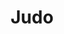 ---
title: "Judo"
subtitle: ""
# meta description
description: "This is judo's page."
draft: false

service:
  enable : true
  service_item:
    # service item loop
    - title : "Judo lajina"
      images:
      - "../../images/judothrow2.jpg"
      content : "Judo on maailman levinnein ja harrastajamääriltään suurin kamppailulaji. Kansainväliseen judoliittoon IJF kuuluu 200 jäsenmaata. Judo on olympialajien joukossa viidenneksi suurin laji kansainvälisen liiton jäsenmaiden lukumäärällä mitattuna. Euroopassa lajia harrastaa yli kaksi miljoonaa ihmistä. Suomessa seuroja on 123 ja harrastajia niissä yhteensä n. 12.500.
      <br><br>
      Judo syntyi 1880-luvulla, kun lajin kehittäjä, kasvatustieteen professori, Jigoro Kano muokkasi vanhoista japanilaista taistelutaidoista liikuntamuodon, jossa vastustajaa vahingoittamatta voitiin kilpailla. Judo esiteltiin ensimmäisen kerran Suomessa jo vuonna 1890, jolloin lajin kehittäjä vieraili Helsingissä. Varsinainen judotoiminta alkoi Suomessa 1954. Suomen Judoliitto ry perustettiin vuonna 1958. Olympialajiksi judo valittiin 1964."
        
    # service item loop
    - title : "Judo Kokkolassa"
      images:
      - "../../images/judochoke1.jpg"
      content : "Kokkolassa Judoa on harrastettu kahdeksankymmentäluvun alusta. Aluksi toimittiin Kokkolan Veikkojen puitteissa. Vuodesta 1993 alkaen on toimittu Kokkolan Budon Judojaostona. Judokoita seurassa on noin 30, joista aktiivisesti kilpailevia 5-10 judokaa.<br><br>
      Menestystä on tullut aluemestaruuskisoista.
      Kokkolan Budossa joukkoon mahtuu harrastamaan sekä kunto- että kisajudoa. Mattojudoa seurassamme arvostetaan erityisesti.
      <br><br>
      **Tiedustelut:**<br>
      Jukka Aalto : 050 351 0976<br>
      Timo Sivula: 045 624 5150"
        
    # service item loop
    - title : "Muksujudo- ja perhejudo"
      images:
      - "../../images/judoukemi.jpg"
      content : "Kokkolan Budon muksujudoon pääsee 3 – 6 vuotiaana aikuisen kanssa. Nimi Judo tarkoittaa pehmeää tietä ja sen mukaisesti vastustajaa ei lyödä eikä potkita, vaan Judo opettaa joustamaan sekä fyysisesti että henkisesti. <br><br>

      Mitä nuorempana aloittaa, sen paremmat mahdollisuudet ovat elinikäisen oppimisen aikana omaksua vaikeatkin tekniikat niin, että ne ovat mahdollisimman luontevia. Tärkeintä on opetella käytöstapoja ja toisen kunnioittamisen periaatetta. Itsensä hallitseva ja judon periaatteet tunteva judoka on henkisesti ja fyysisesti vahva myös judotatamin ulkopuolella. Judon arvot: joustaminen, yhteinen hyvä ja hyödyn maksimointi tukevat tätä kehitystä.<br><br>

      3-6 vuotiaat opettelevat judoa muksujudossa leikin ja kisaamisen varjolla yhdessä vanhemman kanssa. Iän karttumisen myötä opetellaan vaikeampia asioita.  Muksujudo kehittää lapsen motoriikkaa, kordinaatiota, ryhmätyöskentelytaitoja sekä oikeanlaista rohkeutta tehdä uusia asioita, auttaen näin lapsen kokonaiskehitystä." 

timetable:
  enable : true
  title : "Judon harjoitusajat"
  timetable_item :
  # timetable_item
    - name : "Judon peruskurssi ja ylemmät vyöt"
      time1 : "Tiistai klo 18:00-19:30"
      time1location : (Martial Arts Center)
      time2 : "Torstai klo 18:00-19:00"
      time2location : (Martial Arts Center)

  # timetable_item
    - name : "Junnujudo"
      time1 : "Tiistai klo 16:00-17:00"
      time1location : "(Martial Arts Center)"
      time2 : "Perjantai klo 16:00-17:00"
      time2location : "(Kampushalli)"
  # timetable_item
    - name : "Muksu- ja perhejudo"
      time1 : "Sunnuntai klo 10:00-11:00"
      time1location : (Martial Arts Center)

  # timetable_item
    - name : "Judo katatreenit"
      time1 : "Sunnuntai klo 15:30-16:30"
      time1location : (Martial Arts Center)

coaches:
  enable : true
  title: "Judon valmentajat"
  coach_item:
  # valmentaja_item
    - name : "Rachid El Kadiri"
      belt : "3. dan musta vyö"
      beltcolor : "#222"
      image : "../../images/Rachid El Kadiri.png"
      description : "Peruskurssin ja ylempien vöiden valmentaja"
  # valmentaja_item
    - name : "Timo Sivula"
      belt : "1. dan musta vyö"
      beltcolor : "#222"
      image : "../../images/Timo Sivula.png"
      description : "Katakurssin valmentaja"
  # valmentaja_item
    - name : "Jukka Aalto"
      belt : "1. kyu ruskea vyö"
      image : "../../images/Jukka Aalto.png"
      beltcolor : "#3f2a14"
      description : "Seniorijudon valmentaja"
  # valmentaja_item
    - name : "Jani Möller"
      belt : "2. kyu sininen vyö"
      beltcolor : "#355cb0"
      image : "../../images/Jani Möller.png"
      description : "Peruskurssin ja ylempien vöiden valmentaja"
  # valmentaja_item
    - name : "Mira Ojala"
      belt : "2. kyu sininen vyö"
      beltcolor : "#355cb0"
      image : "../../images/Jani Möller.png"
      description : "Junnujudon valmentaja"    
    # valmentaja_item
    - name : "Tomi Laaksonen"
      belt : "?. kyu ? vyö"
      beltcolor : "#DEDED9"
      image : "../../images/Jani Möller.png"
      description : "Junnujudon valmentaja"  
    # valmentaja_item
    - name : "Jemina Salonen"
      belt : "2. kyu sininen vyö"
      beltcolor : "#355cb0"
      image : "../../images/Jani Möller.png"
      description : "Junnujudon apuvalmentaja"  
      
moreinfo:
  enable : true
  title : "Judon harrastajille"
  content : "
  Liitto: [Suomen Judoliitto](https://www.judoliitto.fi/)
  <br><br>
  Kokkolan Budolla on käytössä [Suomisport](https://www.suomisport.fi), josta harrastajat saavat ostettua lisenssit ja vakuutukset."
---